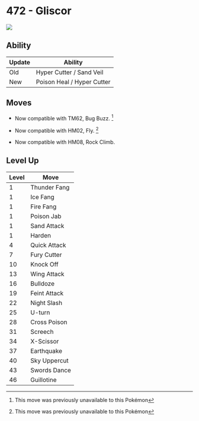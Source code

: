 # 472 - Gliscor
![][472]

## Ability

Update | Ability
---    | ---
Old    | Hyper Cutter / Sand Veil
New    | Poison Heal / Hyper Cutter

## Moves

 - Now compatible with TM62, Bug Buzz. [^1]

 - Now compatible with HM02, Fly. [^1]

 - Now compatible with HM08, Rock Climb.

## Level Up

Level | Move
---   | ---
  1   | Thunder Fang
  1   | Ice Fang
  1   | Fire Fang
  1   | Poison Jab
  1   | Sand Attack
  1   | Harden
  4   | Quick Attack
  7   | Fury Cutter
 10   | Knock Off
 13   | Wing Attack
 16   | Bulldoze
 19   | Feint Attack
 22   | Night Slash
 25   | U-turn
 28   | Cross Poison
 31   | Screech
 34   | X-Scissor
 37   | Earthquake
 40   | Sky Uppercut
 43   | Swords Dance
 46   | Guillotine




[^1]: This move was previously unavailable to this Pokémon

[472]: ../img/pokemon/472.png
